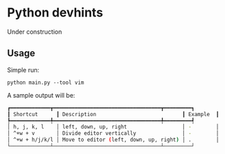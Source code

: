# Python devhints

Under construction

## Usage

Simple run:

```basb
python main.py --tool vim
```

A sample output will be:

```bash
┏━━━━━━━━━━━━━┳━━━━━━━━━━━━━━━━━━━━━━━━━━━━━━━━━━━┳━━━━━━━━━┓
┃ Shortcut      ┃ Description                            ┃ Example  ┃
┡━━━━━━━━━━━━━╇━━━━━━━━━━━━━━━━━━━━━━━━━━━━━━━━━━━╇━━━━━━━━━┩
│ h, j, k, l    │ left, down, up, right                  │ -        │
│ ^+w + v       │ Divide editor vertically               │ -        │
│ ^+w + h/j/k/l │ Move to editor (left, down, up, right) │ .        │
└─────────────┴───────────────────────────────────┴─────────┘
```

